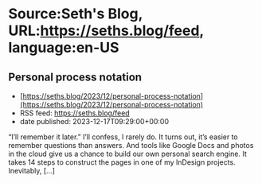 # Source:Seth's Blog, URL:https://seths.blog/feed, language:en-US

## Personal process notation
 - [https://seths.blog/2023/12/personal-process-notation](https://seths.blog/2023/12/personal-process-notation)
 - RSS feed: https://seths.blog/feed
 - date published: 2023-12-17T09:29:00+00:00

&#8220;I&#8217;ll remember it later.&#8221; I&#8217;ll confess, I rarely do. It turns out, it&#8217;s easier to remember questions than answers. And tools like Google Docs and photos in the cloud give us a chance to build our own personal search engine. It takes 14 steps to construct the pages in one of my InDesign projects. Inevitably, [&#8230;]

